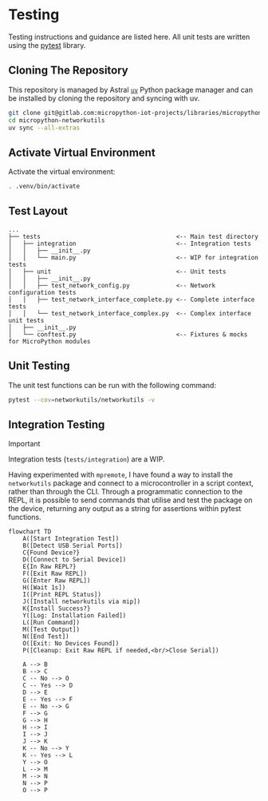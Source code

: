 # Testing

Testing instructions and guidance are listed here. All unit tests are written using the [pytest](https://docs.pytest.org/en/stable/index.html) library.

## Cloning The Repository

This repository is managed by Astral [`uv`](https://docs.astral.sh/uv/) Python package manager and can be installed by cloning the repository and syncing with uv.

```sh
git clone git@gitlab.com:micropython-iot-projects/libraries/micropython-networkutils.git
cd micropython-networkutils
uv sync --all-extras
```

## Activate Virtual Environment

Activate the virtual environment:

```sh
. .venv/bin/activate
```

## Test Layout

```text
...
├── tests                                      <-- Main test directory
│   ├── integration                            <-- Integration tests
│   │   ├── __init__.py
│   │   └── main.py                            <-- WIP for integration tests
│   ├── unit                                   <-- Unit tests
│   │   ├── __init__.py
│   │   ├── test_network_config.py             <-- Network configuration tests
│   │   ├── test_network_interface_complete.py <-- Complete interface tests
│   │   └── test_network_interface_complex.py  <-- Complex interface unit tests
│   ├── __init__.py
│   └── conftest.py                            <-- Fixtures & mocks for MicroPython modules
```

## Unit Testing

The unit test functions can be run with the following command:

```sh
pytest --cov=networkutils/networkutils -v
```

## Integration Testing

> [!IMPORTANT]
> Integration tests (`tests/integration`) are a WIP.

Having experimented with `mpremote`, I have found a way to install the `networkutils` package and connect to a microcontroller in a script context, rather than through the CLI. Through a programmatic connection to the REPL, it is possible to send commands that utilise and test the package on the device, returning any output as a string for assertions within pytest functions.

```mermaid
flowchart TD
    A([Start Integration Test])
    B([Detect USB Serial Ports])
    C{Found Device?}
    D([Connect to Serial Device])
    E{In Raw REPL?}
    F([Exit Raw REPL])
    G([Enter Raw REPL])
    H([Wait 1s])
    I([Print REPL Status])
    J([Install networkutils via mip])
    K{Install Success?}
    Y([Log: Installation Failed])
    L([Run Command])
    M([Test Output])
    N([End Test])
    O([Exit: No Devices Found])
    P([Cleanup: Exit Raw REPL if needed,<br/>Close Serial])

    A --> B
    B --> C
    C -- No --> O
    C -- Yes --> D
    D --> E
    E -- Yes --> F
    E -- No --> G
    F --> G
    G --> H
    H --> I
    I --> J
    J --> K
    K -- No --> Y
    K -- Yes --> L
    Y --> O
    L --> M
    M --> N
    N --> P
    O --> P
```
